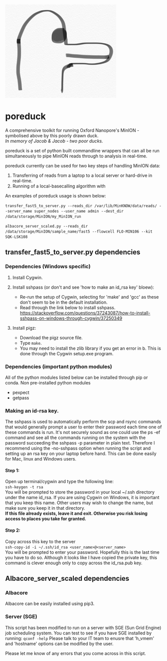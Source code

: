 ![Poreduck Logo](/images/poreduck_logo.png)
# poreduck 
A comprehensive toolkit for running Oxford Nanopore's MinION - symbolised above by this poorly drawn duck.  
*In memory of Jacob & Jacob - two poor ducks.*  

poreduck is a set of python built commandline wrappers that can all be run simultaneously to pipe MinION reads 
through to analysis in real-time.  

poreduck currently can be used for two key steps of handling MinION data:

1.  Transferring of reads from a laptop to a local server or hard-drive in real-time.
2.  Running of a local-basecalling algorithm with

An examples of poreduck usage is shown below:

`transfer_fast5_to_server.py --reads_dir /var/lib/MinKNOW/data/reads/ --server_name super_nodes --user_name admin
--dest_dir /data/storage/MinION/my_MinION_run`

`albacore_server_scaled.py --reads_dir /data/storage/MinION/sample_name/fast5 --flowcell FLO-MIN106 --kit SQK-LSK108`

## transfer_fast5_to_server.py dependencies
### Dependencies (Windows specific)
1. Install Cygwin.

2.  Install sshpass (or don't and see 'how to make an id_rsa key' bloew):
    *  Re-run the setup of Cygwin, selecting for 'make' and 'gcc' as these don't seem to be in the default installation. 
    * Read through the link below to install sshpass. https://stackoverflow.com/questions/37243087/how-to-install-sshpass-on-windows-through-cygwin/37250349

3.  Install pigz:
    * Download the pigz source file.
    * Type `make`.
    * You may need to install the zlib library if you get an error in b. This is done through the Cygwin setup.exe program.

### Dependencies (important python modules)
All of the python modules listed below can be installed through pip or conda.
Non pre-installed python modules
* pexpect 
* getpass

### Making an id-rsa key.
The sshpass is used to automatically perform the scp and rsync commands that would generally prompt a
user to enter their password each time one of these commands is run.
It's not securely sound as one could use the ps -ef command and see all the commands running on the system
with the password succeeding the sshpass -p parameter in plain text. Therefore I recommend using
the -no-sshpass option when running the script and setting up an rsa key on your laptop before hand.
This can be done easily for Mac, linux and Windows users.
#### Step 1:
Open up terminal/cygwin and type the following line:  
`ssh-keygen -t rsa`  
You will be prompted to store the password in your local ~/.ssh directory
under the name id_rsa. If you are using Cygwin on Windows, it is important that you 
keep this name. Other users may wish to change the name, but make sure you keep it in that directory.  
**If this file already exists, leave it and exit. Otherwise you risk losing access to places you take for granted.**
#### Step 2:
Copy across this key to the server  
`ssh-copy-id -i ~/.ssh/id_rsa <user_name>@<server_name>`  
You will be prompted to enter your password. Hopefully this is the last time you have to do so.
Although it looks like I have copied the private key, this command is clever enough only
to copy across the id_rsa.pub key.

## Albacore_server_scaled dependencies
### Albacore  
Albacore can be easily installed using pip3.

### Server (SGE)
This script has been modified to run on a server with SGE (Sun Grid Engine) job scheduling system.
You can test to see if you have SGE installed by running:
`qconf -help`
Please talk to your IT team to enusre that 'h_vmem' and 'hostname' options can be modified by the user.

Please let me know of any errors that you come across in this script.
